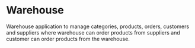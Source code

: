 # Warehouse
Warehouse application to manage categories, products, orders, customers and suppliers where warehouse can order products from suppliers and customer can order products from the warehouse.
